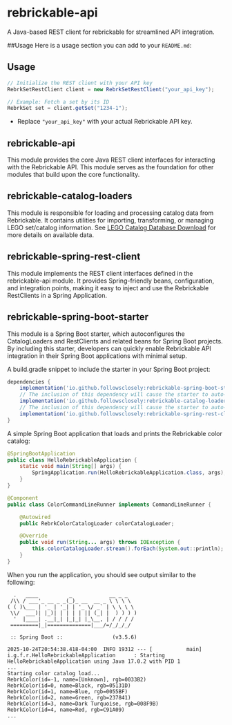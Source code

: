 # rebrickable-api

A Java-based REST client for rebrickable for streamlined API integration.

##Usage
Here is a usage section you can add to your `README.md`:

## Usage

```java
// Initialize the REST client with your API key
RebrkSetRestClient client = new RebrkSetRestClient("your_api_key");

// Example: Fetch a set by its ID
RebrkSet set = client.getSet("1234-1");
```

* Replace `"your_api_key"` with your actual Rebrickable API key.

## rebrickable-api

This module provides the core Java REST client interfaces for interacting with the Rebrickable API. 
This module serves as the foundation for other modules that build upon the core functionality.

## rebrickable-catalog-loaders

This module is responsible for loading and processing catalog data from Rebrickable. It contains utilities for
importing, transforming, or managing LEGO set/catalog information.
See [LEGO Catalog Database Download](https://rebrickable.com/downloads/) for more details on available data.

## rebrickable-spring-rest-client

This module implements the REST client interfaces defined in the rebrickable-api module. It provides Spring-friendly beans,
configuration, and integration points, making it easy to inject and use the Rebrickable RestClients in a Spring Application.

## rebrickable-spring-boot-starter

This module is a Spring Boot starter, which autoconfigures the CatalogLoaders and RestClients and related beans for 
Spring Boot projects. By including this starter, developers can quickly enable Rebrickable API integration in their 
Spring Boot applications with minimal setup.

A build.gradle snippet to include the starter in your Spring Boot project:
```groovy
dependencies {
    implementation('io.github.followsclosely:rebrickable-spring-boot-starter:3.0.0')
    // The inclusion of this dependency will cause the starter to auto-create all the loaders.
    implementation('io.github.followsclosely:rebrickable-catalog-loaders:3.0.0')
    // The inclusion of this dependency will cause the starter to auto-create the RestClients.
    implementation('io.github.followsclosely:rebrickable-spring-rest-client:3.0.0')
}
```
A simple Spring Boot application that loads and prints the Rebrickable color catalog:
```java
@SpringBootApplication
public class HelloRebrickableApplication {
    static void main(String[] args) {
        SpringApplication.run(HelloRebrickableApplication.class, args);
    }
}

@Component
public class ColorCommandLineRunner implements CommandLineRunner {

    @Autowired
    public RebrkColorCatalogLoader colorCatalogLoader;

    @Override
    public void run(String... args) throws IOException {
        this.colorCatalogLoader.stream().forEach(System.out::println);
    }
}
```
When you run the application, you should see output similar to the following:
```
  .   ____          _            __ _ _
 /\\ / ___'_ __ _ _(_)_ __  __ _ \ \ \ \
( ( )\___ | '_ | '_| | '_ \/ _` | \ \ \ \
 \\/  ___)| |_)| | | | | || (_| |  ) ) ) )
  '  |____| .__|_| |_|_| |_\__, | / / / /
 =========|_|==============|___/=/_/_/_/

 :: Spring Boot ::                (v3.5.6)

2025-10-24T20:54:38.418-04:00  INFO 19312 --- [           main] i.g.f.r.HelloRebrickableApplication      : Starting HelloRebrickableApplication using Java 17.0.2 with PID 1
...
Starting color catalog load...
RebrkColor(id=-1, name=[Unknown], rgb=0033B2)
RebrkColor(id=0, name=Black, rgb=05131D)
RebrkColor(id=1, name=Blue, rgb=0055BF)
RebrkColor(id=2, name=Green, rgb=237841)
RebrkColor(id=3, name=Dark Turquoise, rgb=008F9B)
RebrkColor(id=4, name=Red, rgb=C91A09)
...
```

